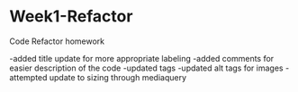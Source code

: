 # Week1-Refactor
Code Refactor homework

-added title update for more appropriate labeling
-added comments for easier description of the code
-updated tags 
-updated alt tags for images
-attempted update to sizing through mediaquery